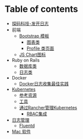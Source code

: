 # Table of contents

* [探码科技-发开日志](README.md)
* 前端
  * [Bootstrap 模板](qian-duan/bootstrap-mo-ban/README.md)
    * [图表类](qian-duan/bootstrap-mo-ban/tu-biao-lei.md)
    * [Profile 类页面](qian-duan/bootstrap-mo-ban/profile-lei-ye-mian.md)
  * [JS Chart图标](qian-duan/js-chart-tu-biao.md)
* Ruby on Rails
  * [数据库类](ruby-on-rails/shu-ju-ku-lei.md)
  * [日志类](ruby-on-rails/ri-zhi-lei.md)
* Docker
  * [Docker日志收集最佳实践](docker/docker-ri-zhi-shou-ji-zui-jia-shi-jian.md)
* [Kubernetes](kubernetes/README.md)
  * [参考资源](kubernetes/can-kao-zi-yuan.md)
  * [工具](kubernetes/gong-ju.md)
  * [通过Rancher管理Kubernetes](kubernetes/tong-guo-rancher-guan-li-kubernetes/README.md)
    * [RBAC集成](kubernetes/tong-guo-rancher-guan-li-kubernetes/rbac-ji-cheng.md)
* [日志管理](ri-zhi-guan-li/README.md)
  * [Fluentd](ri-zhi-guan-li/fluentd.md)
* [Mac 软件](mac-ruan-jian.md)

